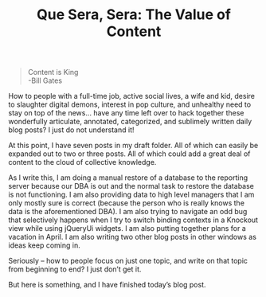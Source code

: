 ﻿---
layout: post
title: "Que Sera, Sera: The Value of Content"
---

> Content is King  
-Bill Gates

How to people with a full-time job, active social lives, a wife and kid, desire to slaughter digital demons, interest in pop culture, and unhealthy need to stay on top of the news… have any time left over to hack together these wonderfully articulate, annotated, categorized, and sublimely written daily blog posts? I just do not understand it!

At this point, I have seven posts in my draft folder. All of which can easily be expanded out to two or three posts. All of which could add a great deal of content to the cloud of collective knowledge.

As I write this, I am doing a manual restore of a database to the reporting server because our DBA is out and the normal task to restore the database is not functioning. I am also providing data to high level managers that I am only mostly sure is correct (because the person who is really knows the data is the aforementioned DBA). I am also trying to navigate an odd bug that selectively happens when I try to switch binding contexts in a Knockout view while using jQueryUi widgets. I am also putting together plans for a vacation in April. I am also writing two other blog posts in other windows as ideas keep coming in.

Seriously – how to people focus on just one topic, and write on that topic from beginning to end? I just don’t get it.

But here is something, and I have finished today’s blog post.
